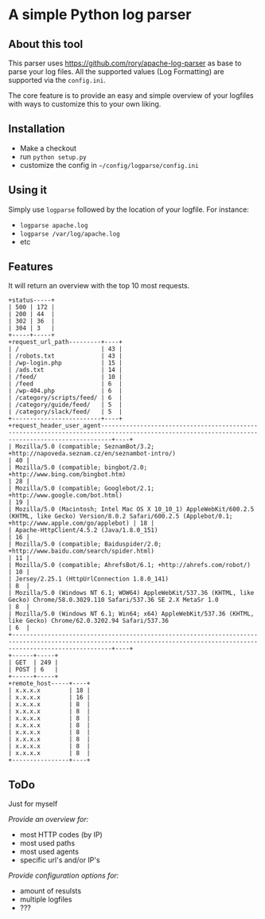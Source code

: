 # A simple Python log parser

## About this tool

This parser uses https://github.com/rory/apache-log-parser as base to parse your log files. All the supported values (Log Formatting) are supported via the `config.ini`. 

The core feature is to provide an easy and simple overview of your logfiles with ways to customize this to your own liking. 

## Installation

 - Make a checkout
 - run `python setup.py`
 - customize the config in `~/config/logparse/config.ini`

## Using it

Simply use `logparse` followed by the location of your logfile. For instance:

- `logparse apache.log`
- `logparse /var/log/apache.log`
- etc

## Features

It will return an overview with the top 10 most requests. 

```
+status-----+
| 500 | 172 |
| 200 | 44  |
| 302 | 36  |
| 304 | 3   |
+-----+-----+
+request_url_path---------+----+
| /                       | 43 |
| /robots.txt             | 43 |
| /wp-login.php           | 15 |
| /ads.txt                | 14 |
| /feed/                  | 10 |
| /feed                   | 6  |
| /wp-404.php             | 6  |
| /category/scripts/feed/ | 6  |
| /category/guide/feed/   | 5  |
| /category/slack/feed/   | 5  |
+-------------------------+----+
+request_header_user_agent-----------------------------------------------------------------------------------------------------------------------------------------------+----+
| Mozilla/5.0 (compatible; SeznamBot/3.2; +http://napoveda.seznam.cz/en/seznambot-intro/)                                                                                | 40 |
| Mozilla/5.0 (compatible; bingbot/2.0; +http://www.bing.com/bingbot.htm)                                                                                                | 28 |
| Mozilla/5.0 (compatible; Googlebot/2.1; +http://www.google.com/bot.html)                                                                                               | 19 |
| Mozilla/5.0 (Macintosh; Intel Mac OS X 10_10_1) AppleWebKit/600.2.5 (KHTML, like Gecko) Version/8.0.2 Safari/600.2.5 (Applebot/0.1; +http://www.apple.com/go/applebot) | 18 |
| Apache-HttpClient/4.5.2 (Java/1.8.0_151)                                                                                                                               | 16 |
| Mozilla/5.0 (compatible; Baiduspider/2.0; +http://www.baidu.com/search/spider.html)                                                                                    | 11 |
| Mozilla/5.0 (compatible; AhrefsBot/6.1; +http://ahrefs.com/robot/)                                                                                                     | 10 |
| Jersey/2.25.1 (HttpUrlConnection 1.8.0_141)                                                                                                                            | 8  |
| Mozilla/5.0 (Windows NT 6.1; WOW64) AppleWebKit/537.36 (KHTML, like Gecko) Chrome/58.0.3029.110 Safari/537.36 SE 2.X MetaSr 1.0                                        | 8  |
| Mozilla/5.0 (Windows NT 6.1; Win64; x64) AppleWebKit/537.36 (KHTML, like Gecko) Chrome/62.0.3202.94 Safari/537.36                                                      | 6  |
+------------------------------------------------------------------------------------------------------------------------------------------------------------------------+----+
+------+-----+
| GET  | 249 |
| POST | 6   |
+------+-----+
+remote_host-----+----+
| x.x.x.x        | 18 |
| x.x.x.x        | 16 |
| x.x.x.x        | 8  |
| x.x.x.x        | 8  |
| x.x.x.x        | 8  |
| x.x.x.x        | 8  |
| x.x.x.x        | 8  |
| x.x.x.x        | 8  |
| x.x.x.x        | 8  |
| x.x.x.x        | 8  |
+----------------+----+

```

## ToDo

Just for myself

*Provide an overview for:*

- most HTTP codes (by IP)
- most used paths
- most used agents
- specific url's and/or IP's

*Provide configuration options for:*

- amount of resulsts
- multiple logfiles
- ???